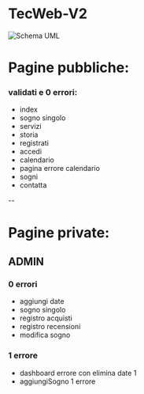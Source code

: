 # TecWeb-V2
![Schema UML](https://github.com/mhdmd01/TecWeb-V2/blob/main/uml.drawio.svg)
# Pagine pubbliche:
### validati e 0 errori:
- index
- sogno singolo
- servizi
- storia
- registrati
- accedi
- calendario
- pagina errore calendario
- sogni 
- contatta

--

# Pagine private:
## ADMIN
### 0 errori
- aggiungi date
- sogno singolo
- registro acquisti
- registro recensioni
- modifica sogno

### 1 errore
- dashboard errore con elimina date 1
- aggiungiSogno 1 errore
